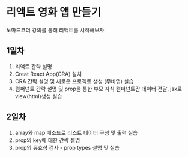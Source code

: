 # 리액트 영화 앱 만들기
 노마드코더 강의를 통해 리액트를 시작해보자

 ## 1일차
 1. 리액트 간략 설명
 2. Creat React App(CRA) 설치
 3. CRA 간략 설명 및 새로운 프로젝트 생성 (무비앱) 실습
 4. 컴퍼넌트 간략 설명 및 prop을 통한 부모 자식 컴퍼넌트간 데이터 전달, jsx로 view(html)생성 실습

 ## 2일차
 1. array와 map 메소드로 리스트 데이터 구성 및 출력 실습
 2. prop의 key에 대한 간략 설명
 3. prop의 유효성 검사 -  prop types 설명 및 실습
